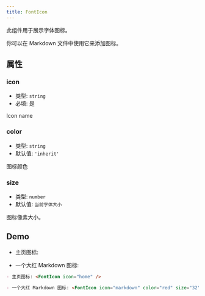 ```yaml
---
title: FontIcon
---
```


此组件用于展示字体图标。

你可以在 Markdown 文件中使用它来添加图标。

<!-- more -->

## 属性

### icon

- 类型: `string`
- 必填: 是

Icon name

### color

- 类型: `string`
- 默认值: `'inherit'`

图标颜色

### size

- 类型: `number`
- 默认值: `当前字体大小`

图标像素大小。

## Demo

- 主页图标: <FontIcon icon="home" />

- 一个大红 Markdown 图标: <FontIcon icon="markdown" color="red" size="32" />

```md
- 主页图标: <FontIcon icon="home" />

- 一个大红 Markdown 图标: <FontIcon icon="markdown" color="red" size="32" />
```
